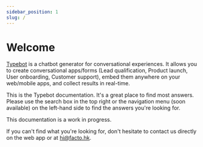 ```yaml
---
sidebar_position: 1
slug: /
---
```


# Welcome

[Typebot](https://bot.facto.com.cn) is a chatbot generator for conversational experiences. It allows you to create conversational apps/forms (Lead qualification, Product launch, User onboarding, Customer support), embed them anywhere on your web/mobile apps, and collect results in real-time.

This is the Typebot documentation. It's a great place to find most answers. Please use the search box in the top right or the navigation menu (soon available) on the left-hand side to find the answers you're looking for.

This documentation is a work in progress.

If you can't find what you're looking for, don't hesitate to contact us directly on the web app or at hi@facto.hk.
